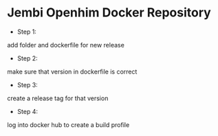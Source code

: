 # Jembi Openhim Docker Repository

* Step 1:

add folder and dockerfile for new release

* Step 2:

make sure that version in dockerfile is correct

* Step 3:

create a release tag for that version

* Step 4:

log into docker hub to create a build profile
